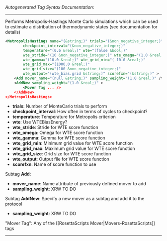 <!-- THIS IS AN AUTOGENERATED FILE: Don't edit it directly, instead change the schema definition in the code itself. -->

_Autogenerated Tag Syntax Documentation:_

---
Performs Metropolis-Hastings Monte Carlo simulations which can be used to estimate a distribution of thermodynamic states (see documentation for details)

```xml
<MetropolisHastings name="(&string;)" trials="(&non_negative_integer;)"
        checkpoint_interval="(&non_negative_integer;)"
        temperature="(0.6 &real;)" wte="(false &bool;)"
        wte_stride="(10 &non_negative_integer;)" wte_omega="(1.0 &real;)"
        wte_gamma="(10.0 &real;)" wte_grid_min="(-10.0 &real;)"
        wte_grid_max="(1000.0 &real;)"
        wte_grid_size="(100 &non_negative_integer;)"
        wte_output="(wte_bias.grid &string;)" scorefxn="(&string;)" >
    <Add mover_name="(null &string;)" sampling_weight="(1.0 &real;)" />
    <AddNew sampling_weight="(1.0 &real;)" >
        <Mover Tag ... />
    </AddNew>
</MetropolisHastings>
```

-   **trials**: Number of MonteCarlo trials to perform
-   **checkpoint_interval**: How often in terms of cycles to checkpoint?
-   **temperature**: Temperature for Metropolis criterion
-   **wte**: Use WTEBiasEnergy?
-   **wte_stride**: Stride for WTE score function
-   **wte_omega**: Omega for WTE score function
-   **wte_gamma**: Gamma for WTE score function
-   **wte_grid_min**: Minimum grid value for WTE score function
-   **wte_grid_max**: Maximum grid value for WTE score function
-   **wte_grid_size**: Grid size for WTE score function
-   **wte_output**: Output file for WTE score function
-   **scorefxn**: Name of score function to use


Subtag **Add**:   

-   **mover_name**: Name attribute of previously defined mover to add
-   **sampling_weight**: XRW TO DO

Subtag **AddNew**:   Specify a new mover as a subtag and add it to the protocol

-   **sampling_weight**: XRW TO DO


"Mover Tag": Any of the [[RosettaScripts Mover|Movers-RosettaScripts]] tags

---
